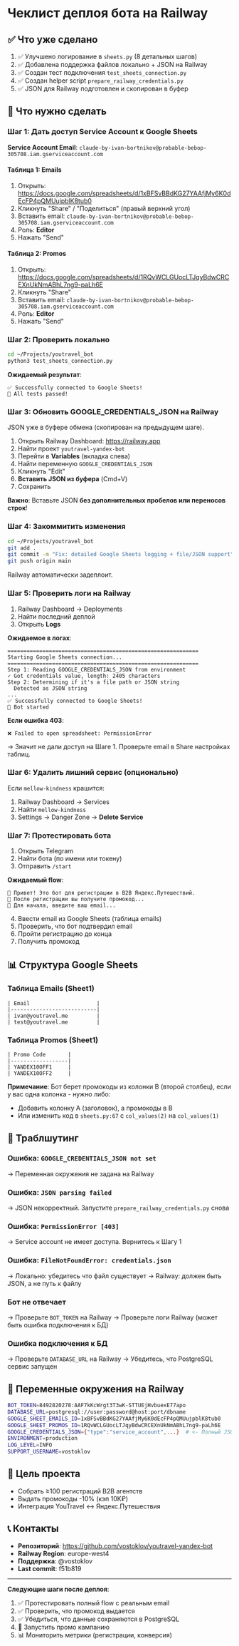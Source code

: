 # Чеклист деплоя бота на Railway

## ✅ Что уже сделано

1. ✅ Улучшено логирование в `sheets.py` (8 детальных шагов)
2. ✅ Добавлена поддержка файлов локально + JSON на Railway
3. ✅ Создан тест подключения `test_sheets_connection.py`
4. ✅ Создан helper script `prepare_railway_credentials.py`
5. ✅ JSON для Railway подготовлен и скопирован в буфер

## 🔧 Что нужно сделать

### Шаг 1: Дать доступ Service Account к Google Sheets

**Service Account Email**: `claude-by-ivan-bortnikov@probable-bebop-305708.iam.gserviceaccount.com`

#### Таблица 1: Emails
1. Открыть: https://docs.google.com/spreadsheets/d/1xBFSvBBdKG27YAAfjMy6K0dEcFP4pQMUujpblK8tub0
2. Кликнуть "Share" / "Поделиться" (правый верхний угол)
3. Вставить email: `claude-by-ivan-bortnikov@probable-bebop-305708.iam.gserviceaccount.com`
4. Роль: **Editor**
5. Нажать "Send"

#### Таблица 2: Promos
1. Открыть: https://docs.google.com/spreadsheets/d/1RQvWCLGUocLTJqyBdwCRCEXnUkNmABhL7ng9-paLh6E
2. Кликнуть "Share"
3. Вставить email: `claude-by-ivan-bortnikov@probable-bebop-305708.iam.gserviceaccount.com`
4. Роль: **Editor**
5. Нажать "Send"

### Шаг 2: Проверить локально

```bash
cd ~/Projects/youtravel_bot
python3 test_sheets_connection.py
```

**Ожидаемый результат**:
```
✅ Successfully connected to Google Sheets!
🎉 All tests passed!
```

### Шаг 3: Обновить GOOGLE_CREDENTIALS_JSON на Railway

JSON уже в буфере обмена (скопирован на предыдущем шаге).

1. Открыть Railway Dashboard: https://railway.app
2. Найти проект `youtravel-yandex-bot`
3. Перейти в **Variables** (вкладка слева)
4. Найти переменную `GOOGLE_CREDENTIALS_JSON`
5. Кликнуть "Edit"
6. **Вставить JSON из буфера** (Cmd+V)
7. Сохранить

**Важно**: Вставьте JSON **без дополнительных пробелов или переносов строк**!

### Шаг 4: Закоммитить изменения

```bash
cd ~/Projects/youtravel_bot
git add .
git commit -m "Fix: detailed Google Sheets logging + file/JSON support"
git push origin main
```

Railway автоматически задеплоит.

### Шаг 5: Проверить логи на Railway

1. Railway Dashboard → Deployments
2. Найти последний деплой
3. Открыть **Logs**

**Ожидаемое в логах**:
```
============================================================
Starting Google Sheets connection...
============================================================
Step 1: Reading GOOGLE_CREDENTIALS_JSON from environment
✓ Got credentials value, length: 2405 characters
Step 2: Determining if it's a file path or JSON string
  Detected as JSON string
...
✅ Successfully connected to Google Sheets!
🤖 Bot started
```

**Если ошибка 403**:
```
❌ Failed to open spreadsheet: PermissionError
```
→ Значит не дали доступ на Шаге 1. Проверьте email в Share настройках таблиц.

### Шаг 6: Удалить лишний сервис (опционально)

Если `mellow-kindness` крашится:
1. Railway Dashboard → Services
2. Найти `mellow-kindness`
3. Settings → Danger Zone → **Delete Service**

### Шаг 7: Протестировать бота

1. Открыть Telegram
2. Найти бота (по имени или токену)
3. Отправить `/start`

**Ожидаемый flow**:
```
👋 Привет! Это бот для регистрации в B2B Яндекс.Путешествий.
🎁 После регистрации вы получите промокод...
📝 Для начала, введите ваш email...
```

4. Ввести email из Google Sheets (таблица emails)
5. Проверить, что бот подтвердил email
6. Пройти регистрацию до конца
7. Получить промокод

## 📊 Структура Google Sheets

### Таблица Emails (Sheet1)
```
| Email                     |
|---------------------------|
| ivan@youtravel.me         |
| test@youtravel.me         |
```

### Таблица Promos (Sheet1)
```
| Promo Code       |
|------------------|
| YANDEX10OFF1     |
| YANDEX10OFF2     |
```

**Примечание**: Бот берет промокоды из колонки B (второй столбец), если у вас одна колонка - нужно либо:
- Добавить колонку A (заголовок), а промокоды в B
- Или изменить код в `sheets.py:67` с `col_values(2)` на `col_values(1)`

## 🐛 Траблшутинг

### Ошибка: `GOOGLE_CREDENTIALS_JSON not set`
→ Переменная окружения не задана на Railway

### Ошибка: `JSON parsing failed`
→ JSON некорректный. Запустите `prepare_railway_credentials.py` снова

### Ошибка: `PermissionError [403]`
→ Service account не имеет доступа. Вернитесь к Шагу 1

### Ошибка: `FileNotFoundError: credentials.json`
→ Локально: убедитесь что файл существует
→ Railway: должен быть JSON, а не путь к файлу

### Бот не отвечает
→ Проверьте `BOT_TOKEN` на Railway
→ Проверьте логи Railway (может быть ошибка подключения к БД)

### Ошибка подключения к БД
→ Проверьте `DATABASE_URL` на Railway
→ Убедитесь, что PostgreSQL сервис запущен

## 📝 Переменные окружения на Railway

```bash
BOT_TOKEN=8492820278:AAF7kKcWrgt3T3wK-STTUEjHvbuexE77apo
DATABASE_URL=postgresql://user:password@host:port/dbname
GOOGLE_SHEET_EMAILS_ID=1xBFSvBBdKG27YAAfjMy6K0dEcFP4pQMUujpblK8tub0
GOOGLE_SHEET_PROMOS_ID=1RQvWCLGUocLTJqyBdwCRCEXnUkNmABhL7ng9-paLh6E
GOOGLE_CREDENTIALS_JSON={"type":"service_account",...}  # <- Полный JSON!
ENVIRONMENT=production
LOG_LEVEL=INFO
SUPPORT_USERNAME=vostoklov
```

## 🎯 Цель проекта

- Собрать ≥100 регистраций B2B агентств
- Выдать промокоды -10% (кэп 10K₽)
- Интеграция YouTravel ↔ Яндекс.Путешествия

## 📞 Контакты

- **Репозиторий**: https://github.com/vostoklov/youtravel-yandex-bot
- **Railway Region**: europe-west4
- **Поддержка**: @vostoklov
- **Last commit**: f51b819

---

**Следующие шаги после деплоя**:
1. ✅ Протестировать полный flow с реальным email
2. ✅ Проверить, что промокод выдается
3. ✅ Убедиться, что данные сохраняются в PostgreSQL
4. 📢 Запустить промо кампанию
5. 📊 Мониторить метрики (регистрации, конверсия)


